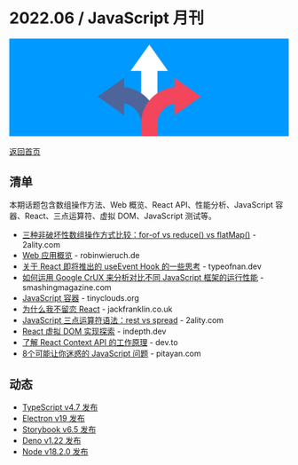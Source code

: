 # 2022.06 / JavaScript 月刊

![](./img/06.jpeg )

[返回首页](https://github.com/hijiangtao/javascript-articles-monthly)

## 清单

本期话题包含数组操作方法、Web 概览、React API、性能分析、JavaScript 容器、React、三点运算符、虚拟 DOM、JavaScript 测试等。

* [三种非破坏性数组操作方式比较：for-of vs reduce() vs flatMap()](https://2ality.com/2022/05/processing-arrays-non-destructively.html) - 2ality.com
* [Web 应用概览](https://www.robinwieruch.de/web-applications/) - robinwieruch.de
* [关于 React 即将推出的 useEvent Hook 的一些思考](https://typeofnan.dev/what-the-useevent-react-hook-is-and-isnt/) - typeofnan.dev
* [如何运用 Google CrUX 来分析对比不同 JavaScript 框架的运行性能](https://www.smashingmagazine.com/2022/05/google-crux-analysis-comparison-performance-javascript-frameworks/) - smashingmagazine.com
* [JavaScript 容器](https://tinyclouds.org/javascript_containers) - tinyclouds.org
* [为什么我不留恋 React](https://www.jackfranklin.co.uk/blog/working-with-react-and-the-web-platform/) - jackfranklin.co.uk
* [JavaScript 三点运算符语法：rest vs spread](https://2ality.com/2022/05/rest-vs-spread.html) - 2ality.com
* [React 虚拟 DOM 实现探索](https://indepth.dev/posts/1501/exploring-how-virtual-dom-is-implemented-in-react) - indepth.dev
* [了解 React Context API 的工作原理](https://dev.to/israelmitolu/learn-how-react-context-api-works-by-building-a-minimal-ecommerce-shopping-app-2479) - dev.to
* [8个可能让你迷惑的 JavaScript 问题](https://pitayan.com/posts/8-javascript-quiz-that-may-confuse-you/) - pitayan.com

## 动态

* [TypeScript v4.7 发布](https://devblogs.microsoft.com/typescript/announcing-typescript-4-7/)
* [Electron v19 发布](https://www.electronjs.org/blog/electron-19-0)
* [Storybook v6.5 发布](https://storybook.js.org/blog/storybook-6-5/)
* [Deno v1.22 发布](https://deno.com/blog/v1.22)
* [Node v18.2.0 发布](https://nodejs.org/en/blog/release/v18.2.0/)
